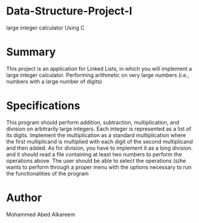 # Data-Structure-Project-I
large integer calculator Using C


# Summary
This project is an application for	Linked	Lists,	in which you will implement	a	large	integer calculator. Performing	arithmetic on	very	large	 numbers (i.e.,	 numbers	 with	 a	 large	 number	 of	 digits)

# Specifications
This program should	perform addition,	subtraction,	multiplication,	and	division	on	arbitrarily	large	integers.	Each	integer	is	represented	as a	list of	its digits. Implement the	multiplication	as	a	standard	multiplication	where	the	first multiplicand is	multiplied with each digit of	the	second	multiplicand	and	then	added.	As	for	division,	you	have	to implement	it	as	a	long	division.
and it should	read	a	file	containing	at	least two	numbers	to	perform the	operations	above. The	user	should	be	able	 to	select	 the	operations	 (s)he	wants	 to	perform through	a	proper menu	with	 the	options	necessary	to	run	the functionalities	of	the	program
# Author

Mohammed Abed Alkareem

